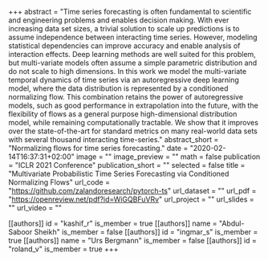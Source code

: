 +++
abstract = "Time series forecasting is often fundamental to scientific and engineering problems and enables decision making. With ever increasing data set sizes, a trivial solution to scale up predictions is to assume independence between interacting time series. However, modeling statistical dependencies can improve accuracy and enable analysis of interaction effects. Deep learning methods are well suited for this problem, but multi-variate models often assume a simple parametric distribution and do not scale to high dimensions. In this work we model the multi-variate temporal dynamics of time series via an autoregressive deep learning model, where the data distribution  is represented by a conditioned normalizing flow. This combination retains the power of autoregressive models, such as good performance in extrapolation into the future, with the flexibility of flows as a general purpose high-dimensional distribution model, while remaining computationally tractable. We show that it improves over the state-of-the-art for standard metrics on many real-world data sets with several thousand interacting time-series."
abstract_short = "Normalizing flows for time series forecasting."
date = "2020-02-14T16:37:31+02:00"
image = ""
image_preview = ""
math = false
publication = "ICLR 2021 Conference"
publication_short = ""
selected = false
title = "Multivariate Probabilistic Time Series Forecasting via Conditioned Normalizing Flows"
url_code = "https://github.com/zalandoresearch/pytorch-ts"
url_dataset = ""
url_pdf = "https://openreview.net/pdf?id=WiGQBFuVRv"
url_project = ""
url_slides = ""
url_video = ""

[[authors]]
    id = "kashif_r"
    is_member = true
[[authors]]
    name = "Abdul-Saboor Sheikh"
    is_member = false
[[authors]]
    id = "ingmar_s"
    is_member = true
[[authors]]
    name = "Urs Bergmann"
    is_member = false
[[authors]]
    id = "roland_v"
    is_member = true
+++

